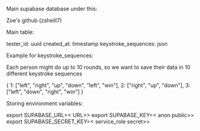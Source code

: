 Main supabase database under this:

Zoe's github (zsheill7)

Main table:

tester_id: uuid
created_at: timestamp
keystroke_sequences: json

Example for keystroke_sequences:

Each person might do up to 10 rounds, so we want to save their data
in 10 different keystroke sequences

{
    1: ["left", "right", "up", "down", "left", "win"],
    2: ["right", "up", "down"],
    3: ["left", "down", "right", "win"]
}

Storing environment variables:

export SUPABASE_URL=<<the value under config > URL>>
export SUPABASE_KEY=<<the value present in Project API keys > anon public>> 
export SUPABASE_SECRET_KEY=<<the value present in Project API keys > service_role secret>>





